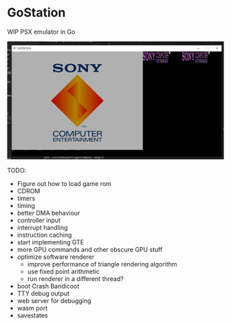# GoStation

WIP PSX emulator in Go

![](startup.png)

TODO:
- Figure out how to load game rom
- CDROM
- timers
- timing
- better DMA behaviour
- controller input
- interrupt handling
- instruction caching
- start implementing GTE
- more GPU commands and other obscure GPU stuff
- optimize software renderer
  * improve performance of triangle rendering algorithm
  * use fixed point arithmetic
  * run renderer in a different thread?
- boot Crash Bandicoot
- TTY debug output
- web server for debugging
- wasm port
- savestates
